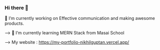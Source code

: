 ### Hi there 👋

<!--
**NikhilGuptan/NikhilGuptan** is a ✨ _special_ ✨ repository because its `README.md` (this file) appears on your GitHub profile.

Here are some ideas to get you started:

- 🔭 I’m currently working on Effective communication and making awesome products.
- 🌱 I’m currently learning MERN Stack from Masai School
- 👯 I’m looking to collaborate on ...
- 🤔 I’m looking for help with ...
- 💬 Ask me about ...
- 📫 How to reach me: ng3152340@gmail.com
- 😄 Pronouns: ...
- ⚡ Fun fact: ...
--> 🔭 I’m currently working on Effective communication and making awesome products.

--> 🌱 I’m currently learning MERN Stack from Masai School

--> My website : https://my-portfolio-nikhilguptan.vercel.app/
